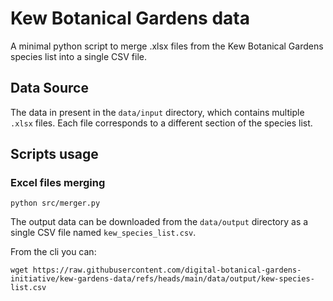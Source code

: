 # Kew Botanical Gardens data

A minimal python script to merge .xlsx files from the Kew Botanical Gardens species list into a single CSV file.

## Data Source

The data in present in the `data/input` directory, which contains multiple `.xlsx` files. Each file corresponds to a different section of the species list.

## Scripts usage

### Excel files merging

```
python src/merger.py
```

The output data can be downloaded from the `data/output` directory as a single CSV file named `kew_species_list.csv`.

From the cli you can:

```
wget https://raw.githubusercontent.com/digital-botanical-gardens-initiative/kew-gardens-data/refs/heads/main/data/output/kew-species-list.csv
```

